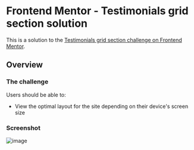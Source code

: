 # Frontend Mentor - Testimonials grid section solution

This is a solution to the [Testimonials grid section challenge on Frontend Mentor](https://www.frontendmentor.io/challenges/testimonials-grid-section-Nnw6J7Un7).

## Overview

### The challenge

Users should be able to:

- View the optimal layout for the site depending on their device's screen size

### Screenshot

![image](https://user-images.githubusercontent.com/53529387/199481392-30f400fe-2bc8-418c-ace7-3d371bf4e38d.png)

